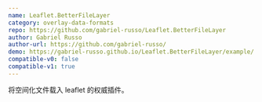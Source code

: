 ```yaml
---
name: Leaflet.BetterFileLayer
category: overlay-data-formats
repo: https://github.com/gabriel-russo/Leaflet.BetterFileLayer
author: Gabriel Russo
author-url: https://github.com/gabriel-russo/
demo: https://gabriel-russo.github.io/Leaflet.BetterFileLayer/example/
compatible-v0: false
compatible-v1: true
---
```


将空间化文件载入 leaflet 的权威插件。
